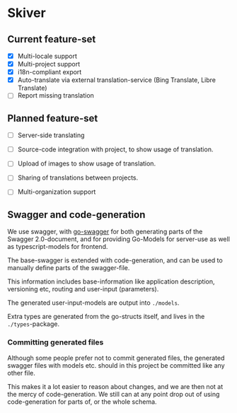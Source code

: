 # Skiver

## Current feature-set

- [X] Multi-locale support
- [X] Multi-project support
- [X] i18n-compliant export
- [X] Auto-translate via external translation-service (Bing Translate, Libre Translate)
- [ ] Report missing translation

## Planned feature-set

- [ ] Server-side translating
- [ ] Source-code integration with project, to show usage of translation.
- [ ] Upload of images to show usage of translation.
- [ ] Sharing of translations between projects.
- [ ] Multi-organization support


## Swagger and code-generation

We use swagger, with [go-swagger](https://goswagger.io/) for both generating
parts of the Swagger 2.0-document, and for providing Go-Models for server-use
as well as typescript-models for frontend.

The base-swagger is extended with code-generation, and can be used to manually 
define parts of the swagger-file.

This information includes base-information like application description, versioning
etc, routing and user-input (parameters).

The generated user-input-models are output into `./models`.

Extra types are generated from the go-structs itself, and lives in the `./types`-package.

### Committing generated files

Although some people prefer not to commit generated files, the generated swagger files with
models etc. should in this project be committed like any other file.

This makes it a lot easier to reason about changes, and we are then not at the mercy of 
code-generation. We still can at any point drop out of using code-generation for parts of, 
or the whole schema.



